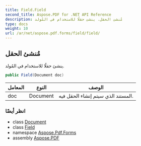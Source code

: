 ```yaml
---
title: Field.Field
second_title: Aspose.PDF for .NET API Reference
description: مُنشئ الحقل. ينشئ حقلًا للاستخدام في المُولد
type: docs
weight: 10
url: /ar/net/aspose.pdf.forms/field/field/
---
```

## مُنشئ الحقل

ينشئ حقلًا للاستخدام في المُولد.

```csharp
public Field(Document doc)
```

| المعامل | النوع | الوصف |
| --- | --- | --- |
| doc | Document | المستند الذي سيتم إنشاء الحقل فيه. |

### انظر أيضًا

* class [Document](../../../aspose.pdf/document/)
* class [Field](../)
* namespace [Aspose.Pdf.Forms](../../../aspose.pdf.forms/)
* assembly [Aspose.PDF](../../../)